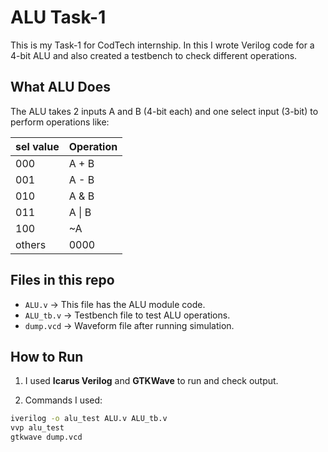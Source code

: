 # ALU Task-1

This is my Task-1 for CodTech internship. In this I wrote Verilog code for a 4-bit ALU and also created a testbench to check different operations.

## What ALU Does

The ALU takes 2 inputs A and B (4-bit each) and one select input (3-bit) to perform operations like:

| sel value | Operation  |
|-----------|------------|
| 000       | A + B      |
| 001       | A - B      |
| 010       | A & B      |
| 011       | A \| B     |
| 100       | ~A         |
| others    | 0000       |

## Files in this repo

- `ALU.v` → This file has the ALU module code.
- `ALU_tb.v` → Testbench file to test ALU operations.
- `dump.vcd` → Waveform file after running simulation.

## How to Run

1. I used **Icarus Verilog** and **GTKWave** to run and check output.

2. Commands I used:

```bash
iverilog -o alu_test ALU.v ALU_tb.v
vvp alu_test
gtkwave dump.vcd
